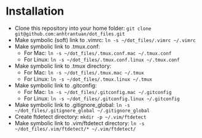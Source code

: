 # Installation
* Clone this repository into your home folder: `git clone git@github.com:anhtrantuan/dot_files.git`
* Make symbolic (soft) link to .vimrc: `ln -s ~/dot_files/.vimrc ~/.vimrc` 
* Make symbolic link to .tmux.conf:
  * For Mac: `ln -s ~/dot_files/.tmux.conf.mac ~/.tmux.conf`
  * For Linux: `ln -s ~/dot_files/.tmux.conf.linux ~/.tmux.conf`
* Make symbolic link to .tmux directory:
  * For Mac: `ln -s ~/dot_files/.tmux.mac ~/.tmux`
  * For Linux: `ln -s ~/dot_files/.tmux.linux ~/.tmux`
* Make symbolic link to .gitconfig:
  * For Mac: `ln -s ~/dot_files/.gitconfig.mac ~/.gitconfig`
  * For Linux: `ln -s ~/dot_files/.gitconfig.linux ~/.gitconfig`
* Make symbolic link to .gitignore_global: `ln -s ~/dot_files/.gitignore_global ~/.gitignore_global`
* Create ftdetect directory: `mkdir -p ~/.vim/ftdetect`
* Make symbolic link to .vim/ftdetect directory: `ln -s ~/dot_files/.vim/ftdetect/* ~/.vim/ftdetect/`

